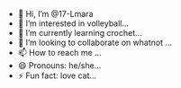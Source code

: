 - 👋 Hi, I’m @17-Lmara
- 👀 I’m interested in volleyball...
- 🌱 I’m currently learning crochet...
- 💞️ I’m looking to collaborate on whatnot ...
- 📫 How to reach me ...
- 😄 Pronouns: he/she...
- ⚡ Fun fact: love cat...

<!---
17-Lmara/17-Lmara is a ✨ special ✨ repository because its `README.md` (this file) appears on your GitHub profile.
You can click the Preview link to take a look at your changes.
--->
